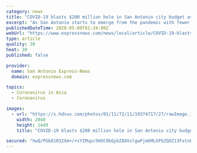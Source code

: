 ```yaml
---
category: news
title: "COVID-19 blasts $200 million hole in San Antonio city budget as officials weigh $290 million in federal stimulus dollars"
excerpt: "As San Antonio starts to emerge from the pandemic with fewer new cases reported and businesses slowly starting to reopen, city officials are assessing the economic damage caused by the restrictions that slowed the deadly disease."
publishedDateTime: 2020-05-08T01:34:00Z
webUrl: "https://www.expressnews.com/news/local/article/COVID-19-blasts-200-million-hole-in-San-Antonio-15254086.php"
type: article
quality: 30
heat: 30
published: false

provider:
  name: San Antonio Express-News
  domain: expressnews.com

topics:
  - Coronavirus in Asia
  - Coronavirus

images:
  - url: "https://s.hdnux.com/photos/01/11/72/11/19374717/27/rawImage.jpg"
    width: 2048
    height: 1449
    title: "COVID-19 blasts $200 million hole in San Antonio city budget as officials weigh $290 million in federal stimulus dollars"

secured: "hwQ/PGb81032Xm+/+sYIMupc5HXC9bQybZ88VslgwPjm6MLhPbZQOZ13FxtnLvfHa0u1+0Nzh3nI5MSjDxSgb6Y7t/27ZDank2UUMdwwADyUxOztQkNKTpfF4BXld3lLYAblN2zuRJjQMe3vRpypn09TjsbPcX+mTyjrpZpt+WIzba4rYEQinUm+Kp2pfR4o8lh9Cx6n54sI2K+KnUiZDvfhk7Ncf3e2k2u673NGk2Z1jPYseuAZWsxugyUmvzDxgBDWvBrA8z/tIkCYM9R8k13wKjGrcyemKxNkN9eryyjjfS68HzYPYs8jdD/6JsrY;iv7zhSaqDs3h/HuJ6XxP0A=="
---
```


